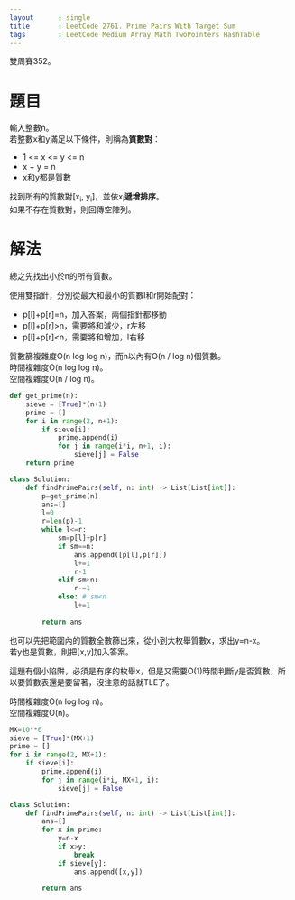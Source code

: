 ```yaml
--- 
layout      : single
title       : LeetCode 2761. Prime Pairs With Target Sum
tags        : LeetCode Medium Array Math TwoPointers HashTable
---
```

雙周賽352。

# 題目
輸入整數n。  
若整數x和y滿足以下條件，則稱為**質數對**：  
- 1 <= x <= y <= n  
- x + y = n  
- x和y都是質數  

找到所有的質數對[x<sub>i</sub>, y<sub>i</sub>]，並依x<sub>i</sub>**遞增排序**。  
如果不存在質數對，則回傳空陣列。  

# 解法
總之先找出小於n的所有質數。  

使用雙指針，分別從最大和最小的質數l和r開始配對：  
- p[l]+p[r]=n，加入答案，兩個指針都移動  
- p[l]+p[r]>n，需要將和減少，r左移  
- p[l]+p[r]<n，需要將和增加，l右移  

質數篩複雜度O(n log log n)，而n以內有O(n / log n)個質數。  
時間複雜度O(n log log n)。  
空間複雜度O(n / log n)。  

```python
def get_prime(n):
    sieve = [True]*(n+1)
    prime = []
    for i in range(2, n+1):
        if sieve[i]:
            prime.append(i)
            for j in range(i*i, n+1, i):
                sieve[j] = False
    return prime

class Solution:
    def findPrimePairs(self, n: int) -> List[List[int]]:
        p=get_prime(n)
        ans=[]
        l=0
        r=len(p)-1
        while l<=r:
            sm=p[l]+p[r]
            if sm==n:
                ans.append([p[l],p[r]])
                l+=1
                r-1
            elif sm>n:
                r-=1
            else: # sm<n
                l+=1
                
        return ans
```

也可以先把範圍內的質數全數篩出來，從小到大枚舉質數x，求出y=n-x。  
若y也是質數，則把[x,y]加入答案。  

這題有個小陷阱，必須是有序的枚舉x，但是又需要O(1)時間判斷y是否質數，所以要質數表還是要留著，沒注意的話就TLE了。  

時間複雜度O(n log log n)。  
空間複雜度O(n)。  

```python
MX=10**6
sieve = [True]*(MX+1)
prime = []
for i in range(2, MX+1):
    if sieve[i]:
        prime.append(i)
        for j in range(i*i, MX+1, i):
            sieve[j] = False

class Solution:
    def findPrimePairs(self, n: int) -> List[List[int]]:
        ans=[]
        for x in prime:
            y=n-x
            if x>y:
                break
            if sieve[y]:
                ans.append([x,y])
                
        return ans
```